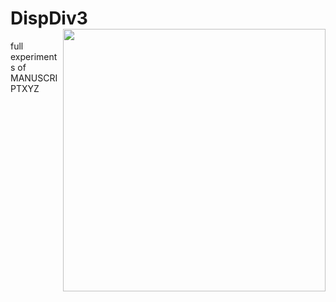 # DispDiv3 <img src="inst/logo/dispdiv3.gif" align="right" width="420" />
full experiments of MANUSCRIPTXYZ
